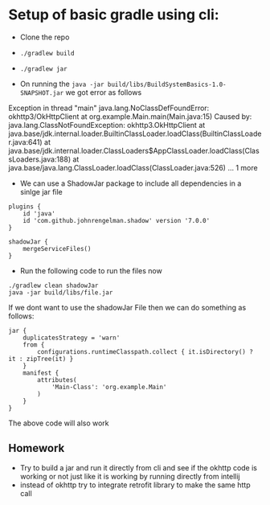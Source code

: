 # Setup of basic gradle using cli:

- Clone the repo
- `./gradlew build`
- `./gradlew jar`

- On running the `java -jar build/libs/BuildSystemBasics-1.0-SNAPSHOT.jar` we got error as follows

Exception in thread "main" java.lang.NoClassDefFoundError: okhttp3/OkHttpClient
	at org.example.Main.main(Main.java:15)
Caused by: java.lang.ClassNotFoundException: okhttp3.OkHttpClient
	at java.base/jdk.internal.loader.BuiltinClassLoader.loadClass(BuiltinClassLoader.java:641)
	at java.base/jdk.internal.loader.ClassLoaders$AppClassLoader.loadClass(ClassLoaders.java:188)
	at java.base/java.lang.ClassLoader.loadClass(ClassLoader.java:526)
	... 1 more

- We can use a ShadowJar package to include all dependencies in a sinlge jar file

```
plugins {
    id 'java'
    id 'com.github.johnrengelman.shadow' version '7.0.0'
}

shadowJar {
    mergeServiceFiles()
}
```
- Run the following code to run the files now

```
./gradlew clean shadowJar
java -jar build/libs/file.jar
```

If we dont want to use the shadowJar File then we can do something as follows: 

```
jar {
    duplicatesStrategy = 'warn'
    from {
        configurations.runtimeClasspath.collect { it.isDirectory() ? it : zipTree(it) }
    }
    manifest {
        attributes(
            'Main-Class': 'org.example.Main'
        )
    }
}
```

The above code will also work 

## Homework

- Try to build a jar and run it directly from cli and see if the okhttp code is working or not just like it is working by running directly from intellij
- instead of okhttp try to integrate retrofit library to make the same http call